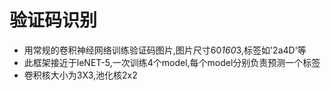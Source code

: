 # 验证码识别
* 用常规的卷积神经网络训练验证码图片,图片尺寸60*160*3,标签如'2a4D'等<br>
* 此框架接近于leNET-5,一次训练4个model,每个model分别负责预测一个标签<br>
* 卷积核大小为3X3,池化核2x2 <br>
